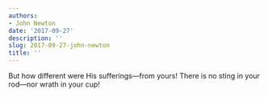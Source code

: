 ```yaml
---
authors:
- John Newton
date: '2017-09-27'
description: ''
slug: 2017-09-27-john-newton
title: ''
---
```

But how different were His sufferings—from yours! There is no sting in your rod—nor wrath in your cup!



